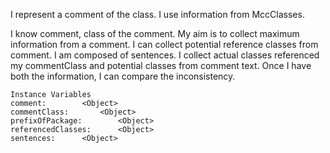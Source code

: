 I represent a comment of the class. 
I use information from MccClasses.

I know  comment, class of the comment. 
My aim is to collect maximum information from a comment. 
I can collect potential reference classes from comment.
I am composed of sentences.
I collect actual classes referenced my commentClass and potential classes from comment text.
Once I have both the information, I can compare the inconsistency.

    Instance Variables
	comment:		<Object>
	commentClass:		<Object>
	prefixOfPackage:		<Object>
	referencedClasses:		<Object>
	sentences:		<Object>